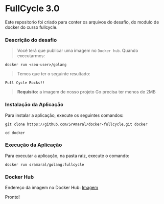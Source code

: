 # FullCycle 3.0

Este repositorio foi criado para conter os arquivos do desafio, do modulo de docker do curso fullcycle.

### Descrição do desafio
> Você terá que publicar uma imagem no `Docker hub`. Quando executarmos:
~~~
docker run <seu-user>/golang
~~~
>Temos que ter o seguinte resultado: 
~~~
Full Cycle Rocks!!
~~~
>**Requisito:** a imagem de nosso projeto Go precisa ter menos de 2MB

### Instalação da Aplicação
Para instalar a aplicação, execute os seguintes comandos:
```
git clone https://github.com/SrAmaral/docker-fullcycle.git docker
```
```
cd docker
``` 

### Execução da Aplicação
Para executar a aplicação, na pasta raiz, execute o comando:

```
docker run sramaral/golang:fullcycle
```

### Docker Hub
Endereço da imagem no Docker Hub:
[Imagem](https://hub.docker.com/layers/sramaral/golang/fullcycle/images/sha256-8af990425c32c044e3ee98897832ab07bc6d78f986d473689b742731e20e64a3?context=repo)

Pronto!
<br/>
<br/>
